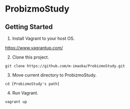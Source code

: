 # ProbizmoStudy

## Getting Started

1. Install Vagrant to your host OS.

  https://www.vagrantup.com/

2. Clone this project.

  ```
  git clone https://github.com/m-imaoka/ProbizmoStudy.git
  ```

3. Move current directory to ProbizmoStudy.

  ```
  cd [ProbizmoStudy's path]

  ```
4. Run Vagrant.

  ```
  vagrant up
  ```
